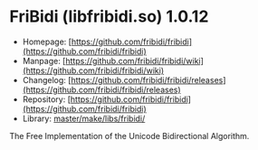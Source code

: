 # FriBidi (libfribidi.so) 1.0.12
 - Homepage: [https://github.com/fribidi/fribidi](https://github.com/fribidi/fribidi)
 - Manpage: [https://github.com/fribidi/fribidi/wiki](https://github.com/fribidi/fribidi/wiki)
 - Changelog: [https://github.com/fribidi/fribidi/releases](https://github.com/fribidi/fribidi/releases)
 - Repository: [https://github.com/fribidi/fribidi](https://github.com/fribidi/fribidi)
 - Library: [master/make/libs/fribidi/](https://github.com/Freetz-NG/freetz-ng/tree/master/make/libs/fribidi/)

The Free Implementation of the Unicode Bidirectional Algorithm.
